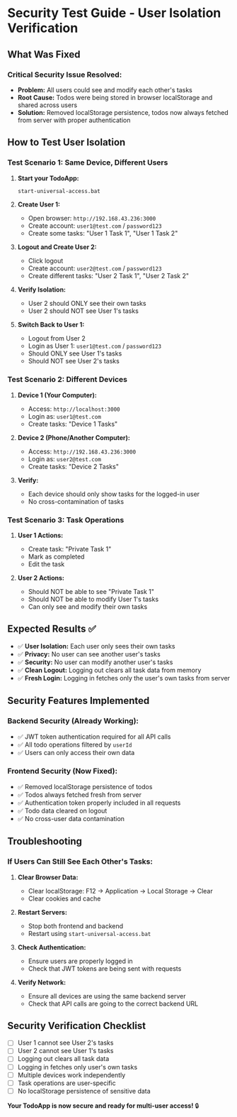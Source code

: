 # Security Test Guide - User Isolation Verification

## What Was Fixed

### **Critical Security Issue Resolved:**
- **Problem:** All users could see and modify each other's tasks
- **Root Cause:** Todos were being stored in browser localStorage and shared across users
- **Solution:** Removed localStorage persistence, todos now always fetched from server with proper authentication

## How to Test User Isolation

### **Test Scenario 1: Same Device, Different Users**

1. **Start your TodoApp:**
   ```bash
   start-universal-access.bat
   ```

2. **Create User 1:**
   - Open browser: `http://192.168.43.236:3000`
   - Create account: `user1@test.com` / `password123`
   - Create some tasks: "User 1 Task 1", "User 1 Task 2"

3. **Logout and Create User 2:**
   - Click logout
   - Create account: `user2@test.com` / `password123`
   - Create different tasks: "User 2 Task 1", "User 2 Task 2"

4. **Verify Isolation:**
   - User 2 should ONLY see their own tasks
   - User 2 should NOT see User 1's tasks

5. **Switch Back to User 1:**
   - Logout from User 2
   - Login as User 1: `user1@test.com` / `password123`
   - Should ONLY see User 1's tasks
   - Should NOT see User 2's tasks

### **Test Scenario 2: Different Devices**

1. **Device 1 (Your Computer):**
   - Access: `http://localhost:3000`
   - Login as: `user1@test.com`
   - Create tasks: "Device 1 Tasks"

2. **Device 2 (Phone/Another Computer):**
   - Access: `http://192.168.43.236:3000`
   - Login as: `user2@test.com`
   - Create tasks: "Device 2 Tasks"

3. **Verify:**
   - Each device should only show tasks for the logged-in user
   - No cross-contamination of tasks

### **Test Scenario 3: Task Operations**

1. **User 1 Actions:**
   - Create task: "Private Task 1"
   - Mark as completed
   - Edit the task

2. **User 2 Actions:**
   - Should NOT be able to see "Private Task 1"
   - Should NOT be able to modify User 1's tasks
   - Can only see and modify their own tasks

## Expected Results ✅

- ✅ **User Isolation:** Each user only sees their own tasks
- ✅ **Privacy:** No user can see another user's tasks
- ✅ **Security:** No user can modify another user's tasks
- ✅ **Clean Logout:** Logging out clears all task data from memory
- ✅ **Fresh Login:** Logging in fetches only the user's own tasks from server

## Security Features Implemented

### **Backend Security (Already Working):**
- ✅ JWT token authentication required for all API calls
- ✅ All todo operations filtered by `userId`
- ✅ Users can only access their own data

### **Frontend Security (Now Fixed):**
- ✅ Removed localStorage persistence of todos
- ✅ Todos always fetched fresh from server
- ✅ Authentication token properly included in all requests
- ✅ Todo data cleared on logout
- ✅ No cross-user data contamination

## Troubleshooting

### If Users Can Still See Each Other's Tasks:

1. **Clear Browser Data:**
   - Clear localStorage: F12 → Application → Local Storage → Clear
   - Clear cookies and cache

2. **Restart Servers:**
   - Stop both frontend and backend
   - Restart using `start-universal-access.bat`

3. **Check Authentication:**
   - Ensure users are properly logged in
   - Check that JWT tokens are being sent with requests

4. **Verify Network:**
   - Ensure all devices are using the same backend server
   - Check that API calls are going to the correct backend URL

## Security Verification Checklist

- [ ] User 1 cannot see User 2's tasks
- [ ] User 2 cannot see User 1's tasks  
- [ ] Logging out clears all task data
- [ ] Logging in fetches only user's own tasks
- [ ] Multiple devices work independently
- [ ] Task operations are user-specific
- [ ] No localStorage persistence of sensitive data

**Your TodoApp is now secure and ready for multi-user access!** 🔒
